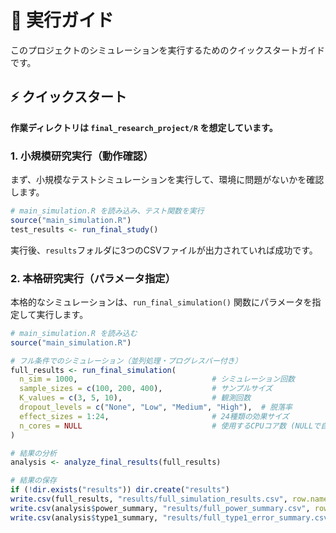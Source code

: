 # 🚀 実行ガイド

このプロジェクトのシミュレーションを実行するためのクイックスタートガイドです。

## ⚡ クイックスタート

**作業ディレクトリは `final_research_project/R` を想定しています。**

### 1. 小規模研究実行（動作確認）

まず、小規模なテストシミュレーションを実行して、環境に問題がないかを確認します。

```r
# main_simulation.R を読み込み、テスト関数を実行
source("main_simulation.R")
test_results <- run_final_study()
```

実行後、`results`フォルダに3つのCSVファイルが出力されていれば成功です。

### 2. 本格研究実行（パラメータ指定）

本格的なシミュレーションは、`run_final_simulation()` 関数にパラメータを指定して実行します。

```r
# main_simulation.R を読み込む
source("main_simulation.R")

# フル条件でのシミュレーション（並列処理・プログレスバー付き）
full_results <- run_final_simulation(
  n_sim = 1000,                              # シミュレーション回数
  sample_sizes = c(100, 200, 400),           # サンプルサイズ
  K_values = c(3, 5, 10),                    # 観測回数
  dropout_levels = c("None", "Low", "Medium", "High"),  # 脱落率
  effect_sizes = 1:24,                       # 24種類の効果サイズ
  n_cores = NULL                             # 使用するCPUコア数 (NULLで自動検出)
)

# 結果の分析
analysis <- analyze_final_results(full_results)

# 結果の保存
if (!dir.exists("results")) dir.create("results")
write.csv(full_results, "results/full_simulation_results.csv", row.names = FALSE)
write.csv(analysis$power_summary, "results/full_power_summary.csv", row.names = FALSE)
write.csv(analysis$type1_summary, "results/full_type1_error_summary.csv", row.names = FALSE)
```

